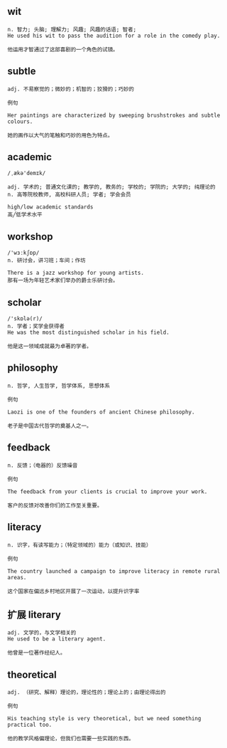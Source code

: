 
## wit
```
n. 智力; 头脑; 理解力; 风趣; 风趣的话语; 智者; 
He used his wit to pass the audition for a role in the comedy play.

他运用才智通过了这部喜剧的一个角色的试镜。
```
## subtle
```
adj. 不易察觉的；微妙的；机智的；狡猾的；巧妙的

例句

Her paintings are characterized by sweeping brushstrokes and subtle colours.

她的画作以大气的笔触和巧妙的用色为特点。
```

## academic
```
/ˌækə'demɪk/

adj. 学术的; 普通文化课的; 教学的, 教务的; 学校的; 学院的; 大学的; 纯理论的
n. 高等院校教师, 高校科研人员; 学者; 学会会员

high/low academic standards
高╱低学术水平
```

## workshop
```
/'wɜːkʃɒp/
n. 研讨会，讲习班；车间；作坊

There is a jazz workshop for young artists.
那有一场为年轻艺术家们举办的爵士乐研讨会。
```

## scholar
```
/'skɒlə(r)/
n. 学者；奖学金获得者
He was the most distinguished scholar in his field.

他是这一领域成就最为卓著的学者。
```
## philosophy
```
n. 哲学, 人生哲学, 哲学体系, 思想体系

例句

Laozi is one of the founders of ancient Chinese philosophy.

老子是中国古代哲学的奠基人之一。
```
## feedback
```
n. 反馈；（电器的）反馈噪音

例句

The feedback from your clients is crucial to improve your work.

客户的反馈对改善你们的工作至关重要。
```
## literacy
```
n. 识字，有读写能力；（特定领域的）能力（或知识、技能）

例句

The country launched a campaign to improve literacy in remote rural areas.

这个国家在偏远乡村地区开展了一次运动，以提升识字率
```
## 扩展 literary
```
adj. 文学的，与文学相关的
He used to be a literary agent.

他曾是一位著作经纪人。
```

## theoretical
```
adj. （研究、解释）理论的，理论性的；理论上的；由理论得出的

例句

His teaching style is very theoretical, but we need something practical too.

他的教学风格偏理论，但我们也需要一些实践的东西。
```